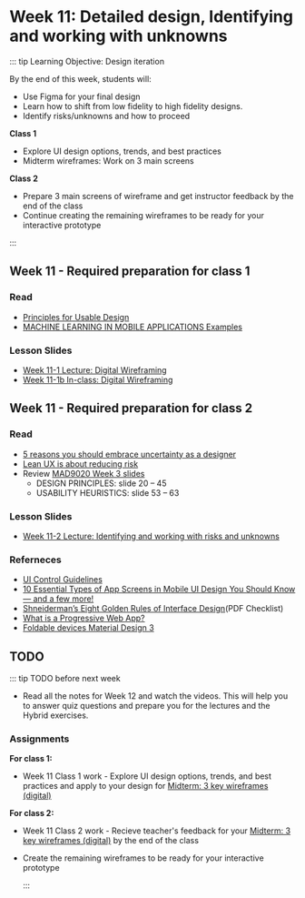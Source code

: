 # Week 11: Detailed design, Identifying and working with unknowns 

::: tip Learning Objective: Design iteration 

By the end of this week, students will:

- Use Figma for your final design
- Learn how to shift from low fidelity to high fidelity designs.
- Identify risks/unknowns and how to proceed

**Class 1** 

- Explore UI design options, trends, and best practices
- Midterm wireframes: Work on 3 main screens

**Class 2**

- Prepare 3 main screens of wireframe and get instructor feedback by the end of the class
- Continue creating the remaining wireframes to be ready for your interactive prototype

:::

## Week 11 - Required preparation for class 1

### Read

- [Principles for Usable Design](http://www.usabilitybok.org/principles-for-usable-design)
- [MACHINE LEARNING IN MOBILE APPLICATIONS Examples](https://theappsolutions.com/blog/development/machine-learning-in-mobile-app/)


### Lesson Slides

- [Week 11-1 Lecture: Digital Wireframing](https://drive.google.com/drive/folders/1kCPUsO4_f6Hz47THcBzFBiMlCJIzpvG7)
- [Week 11-1b In-class: Digital Wireframing](https://drive.google.com/drive/folders/1kCPUsO4_f6Hz47THcBzFBiMlCJIzpvG7)


## Week 11 - Required preparation for class 2

### Read

- [5 reasons you should embrace uncertainty as a designer](https://medium.com/@MartijnvdBroeck/5-reasons-why-every-designer-should-embrace-uncertainty-670341b6c64e) 
- [Lean UX is about reducing risk](https://medium.com/@drewmck/lean-ux-is-about-reducing-risk-1d7d505d2881)
- Review [MAD9020 Week 3 slides](https://drive.google.com/drive/folders/1BlPhZVyvBiRa5n-D0bbHVyn6H8YN2n5c?usp=sharing)
  - DESIGN PRINCIPLES: slide 20 – 45 
  - USABILITY HEURISTICS: slide 53 – 63


### Lesson Slides

- [Week 11-2 Lecture: Identifying and working with risks and unknowns](https://drive.google.com/drive/folders/1kCPUsO4_f6Hz47THcBzFBiMlCJIzpvG7)


### Referneces

- [UI Control Guidelines](https://balsamiq.com/learn/ui-control-guidelines/)
- [10 Essential Types of App Screens in Mobile UI Design You Should Know — and a few more!](https://cadabra.studio/blog/10-types-of-app-screens-you-should-know)
- [Shneiderman’s Eight Golden Rules of Interface Design](https://public-media.interaction-design.org/pdf/Shneiderman.s.Eight.Golden.Rules.Worksheet.pdf)(PDF Checklist)
- [What is a Progressive Web App?](https://developer.mozilla.org/en-US/docs/Web/Progressive_web_apps/Introduction) 
- [Foldable devices Material Design 3](https://m3.material.io/foundations/adaptive-design/foldables/overview)




## TODO

::: tip TODO before next week

- Read all the notes for Week 12 and watch the videos. This will help you to answer quiz questions and prepare you for the lectures and the Hybrid exercises.

### Assignments

**For class 1:** 
- Week 11 Class 1 work - Explore UI design options, trends, and best practices and apply to your design for [Midterm: 3 key wireframes (digital)](../../assignments/midterm.md)

**For class 2:** 
- Week 11 Class 2 work - Recieve teacher's feedback for your [Midterm: 3 key wireframes (digital)](../../assignments/midterm.md) by the end of the class
- Create the remaining wireframes to be ready for your interactive prototype

  :::

